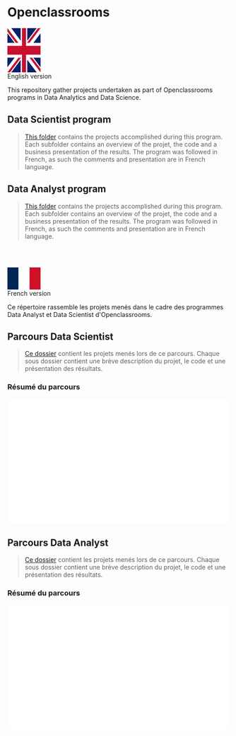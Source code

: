 <h1> Openclassrooms </h1>

<img src="https://github.com/cjean-pierre/Openclassrooms/blob/main/Media/Flag_of_the_United_Kingdom_(3-5).svg"
alt="UK Flag"
style="width:75px;height:100px; display:block;"
align="middle"/>
English version 

This repository gather projects undertaken as part of Openclassrooms programs in Data Analytics and Data Science.

## Data Scientist program

> [This folder](https://github.com/cjean-pierre/Openclassrooms/tree/main/Data_Scientist) contains the projects accomplished during this program.
Each subfolder contains an overview of the projet, the code and a business presentation of the results.
The program was followed in French, as such the comments and presentation are in French language. 

## Data Analyst program

> [This folder](https://github.com/cjean-pierre/Openclassrooms/tree/main/Data_Analyst) contains the projects accomplished during this program.
Each subfolder contains an overview of the projet, the code and a business presentation of the results.
The program was followed in French, as such the comments and presentation are in French language. 

<br>
<br>

<img src="https://github.com/cjean-pierre/Openclassrooms/blob/main/Media/Flag_of_France.svg"
alt="UK Flag"
style="width:75px;height:50px; display:block;"
align="middle"/>French version

Ce répertoire rassemble les projets menés dans le cadre des programmes Data Analyst et Data Scientist d'Openclassrooms.

## Parcours Data Scientist

> [Ce dossier](https://github.com/cjean-pierre/Openclassrooms/tree/main/Data_Scientist) contient les projets menés lors de ce parcours.
Chaque sous dossier contient une brève description du projet, le code et une présentation des résultats.

### Résumé du parcours
<img src="https://github.com/cjean-pierre/Openclassrooms/blob/main/Media/DS_Program.gif"
alt="Data Sciencist program"
align="middle"/>

## Parcours Data Analyst 

> [Ce dossier](https://github.com/cjean-pierre/Openclassrooms/tree/main/Data_Analyst) contient les projets menés lors de ce parcours.
Chaque sous dossier contient une brève description du projet, le code et une présentation des résultats.

### Résumé du parcours
<img src="https://github.com/cjean-pierre/Openclassrooms/blob/main/Media/DA_Program.gif"
alt="Data Analyst program"
align="middle"/>

